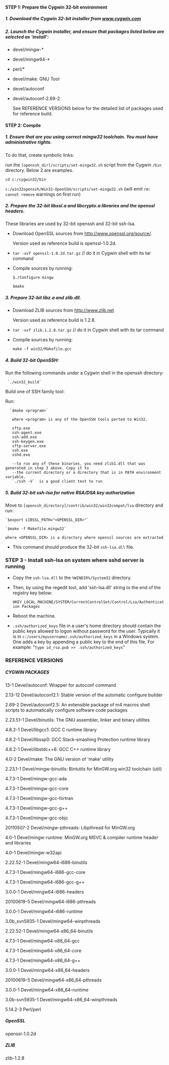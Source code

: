 #### STEP 1:  Prepare the Cygwin 32-bit environment

##### 1. Download the Cygwin 32-bit installer from  www.cygwin.com

##### 2. Launch the Cygwin installer, and ensure that packages listed below are selected as  'install':

- devel/mingw-*

- devel/mingw64-*

- perl/*

- devel/make: GNU Tool

- devel/autoconf

- devel/autoconf-2.69-2
   
   See REFERENCE VERSIONS below for the detailed list of packages used for reference build.

   
#### STEP 2: Compile

##### 1. Ensure that are you using correct mingw32 toolchain. You must have administrative rights.
   
   To do that, create symbolic links:

   run the `[openssh_dir]/scripts/set-mingw32.sh` script  from the Cygwin `/bin` directory. Below 2 are examples.
   
   `cd c:/cygwin32/bin`
   
   `c:/win32openssh/Win32-OpenSSH/scripts/set-mingw32.sh`
   (will emit `rm: cannot remove` warnings on first run)

##### 2. Prepare the 32-bit libssl.a and libcrypto.a libraries and the openssl headers.

   These libraries are used by 32-bit openssh and 32-bit ssh-lsa.

   - Download OpenSSL sources from http://www.openssl.org/source/.

     Version used as reference build is openssl-1.0.2d.

   - `tar -xvf openssl-1.0.2d.tar.gz`       // do it in Cygwin shell with its tar command

   - Compile sources by running:

     `$./Configure mingw`

     `$make`
     
##### 3. Prepare 32-bit libz.a and zlib.dll.
     
   - Download ZLIB sources from http://www.zlib.net

     Version used as reference build is 1.2.8.

   - `tar -xvf zlib.1.2.8.tar.gz`       // do it in Cygwin shell with its tar command
     
   - Compile sources by running:
   
     `make -f win32/Makefile.gcc`
     
##### 4. Build 32-bit OpenSSH:

Run the following commands under a Cygwin shell in the openssh directory:
      
     `./win32_build`  

Build one of SSH family tool:

Run:
    
      `$make <program>`
      
       where <program> is any of the OpenSSH tools ported to Win32.
   
       sftp.exe          
       ssh-agent.exe     
       ssh-add.exe       
       ssh-keygen.exe    
       sftp-server.exe   
       ssh.exe
       sshd.exe

       --to run any of these binaries, you need zlib1.dll that was generated in step 3 above. Copy it to
       --the current directory or a directory that is in PATH environment variable.
       `./ssh -V`  is a good client test to run

##### 5. Build 32-bit ssh-lsa for native RSA/DSA key authorization

Move to `[openssh_directory]/contrib/win32/win32compat/lsa` directory and run:

    `$export LIBSSL_PATH="<OPENSSL_DIR>"`
    
    `$make -f Makefile.mingw32`

    where <OPENSSL_DIR> is a directory where openssl sources are extracted
           
  - This command should produce the 32-bit `ssh-lsa.dll` file.


### STEP 3 - Install ssh-lsa on system where sshd server is running

- Copy the `ssh-lsa.dll` to the `%WINDIR%/System32` directory.

- Then, by using the regedit tool, add 'ssh-lsa.dll' string to the end of the registry key below:

    `HKEY_LOCAL_MACHINE/SYSTEM/CurrentControlSet/Control/Lsa/Authentication Packages`
 
- Reboot the machine.

- `.ssh/authorized_keys` file in a user's home directory should contain the public keys allowed to logon without password for the user. Typically it is in `c:/users/myusername/.ssh/authorized_keys` in a Windows system. One adds a key by appending a public key to the end of this file. For example: "`type id_rsa.pub >> .ssh/authorized_keys`"


### REFERENCE VERSIONS 

##### CYGWIN PACKAGES
13-1           Devel/autoconf: Wrapper for autoconf command

2.13-12        Devel/autoconf2.1: Stable version of the automatic configure builder

2.69-2         Devel/autoconf2.5: An extensible package of m4 macros shell scripts
                                  to automatically configure software code packages

2.23.51-1      Devel/binutils: The GNU assembler, linker and binary utilites

4.8.2-1        Devel/libgcc1: GCC C runtime library

4.8.2-1        Devel/libssp0: GCC Stack-smashing Protection runtime library

4.8.2-1        Devel/libstdc++6: GCC C++ runtime library

4.0-2          Devel/make: The GNU version of 'make' utility

2.23.1-1       Devel/mingw-binutils: Bintutils for MinGW.org win32 toolchain (util)

4.7.3-1        Devel/mingw-gcc-ada

4.7.3-1        Devel/mingw-gcc-core

4.7.3-1        Devel/mingw-gcc-fortran

4.7.3-1        Devel/mingw-gcc-g++

4.7.3-1        Devel/mingw-gcc-objc
               
20110507-2     Devel/mingw-pthreads: Libpthread for MinGW.org

4.0-1          Devel/mingw-runtime: MinGW.org MSVC & compiler runtime header and libraries

4.0-1          Devel/mingw-w32api

2.22.52-1      Devel/mingw64-i686-binutils

4.7.3-1        Devel/mingw64-i686-gcc-core

4.7.3-1        Devel/mingw64-i686-gcc-g++

3.0.0-1        Devel/mingw64-i686-headers

20100619-5     Devel/mingw64-i686-pthreads

3.0.0-1        Devel/mingw64-i686-runtime

3.0b_svn5935-1 Devel/mingw64-winpthreads

2.22.52-1      Devel/mingw64-x86_64-binutils

4.7.3-1        Devel/mingw64-x86_64-gcc

4.7.3-1        Devel/mingw64-x86_64-core

4.7.3-1        Devel/mingw64-x86_64-g++

3.0.0-1        Devel/mingw64-x86_64-headers

20100619-5     Devel/mingw64-x86_64-pthreads

3.0.0-1        Devel/mingw64-x86_64-runtime

3.0b-svn5935-1 Devel/mingw64-x86_64-winpthreads

5.14.2-3       Perl/perl


##### OpenSSL

openssl-1.0.2d

 
##### ZLIB 

zlib-1.2.8